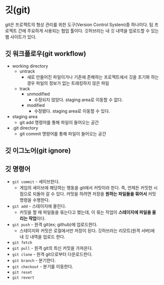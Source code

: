 # 깃(git)

git은 프로젝트의 형상 관리를 위한 도구(Version Control System)중 하나이다.
팀 프로젝트 간에 주요하게 사용되는 협업 툴이다.
깃허브라는 내 깃 내역을 업로드할 수 있는 웹 사이트가 있다.

## 깃 워크플로우(git workflow)
- working directory
  - untrack
    - 새로 만들어진 파일이거나 기존에 존해하는 프로젝트에서 깃을 초기화 하는 경우 파일의 정보가 없는 트래킹하지 않은 파일
  - track
    - unmodified
      - 수정되지 않았다. staging area로 이동할 수 없다.
    - modified
      - 수정됐다. staging area로 이동할 수 있다.
- staging area
  - git add 명령어를 통해 파일이 들어오는 공간
- .git directory
  - git commit 명령어를 통해 파일이 들어오는 공간

## 깃 이그노어(git ignore)

## 깃 명령어

- `git commit` - 세이브한다.
  - 게임의 세이브에 해당하는 행동을 git에서 커밋이라 한다. 즉, 언제든 커밋한 시점으로 되돌아 갈 수 있다. 커밋을 하려면 저장을 **원하는 파일들을 묶어서** 커밋 명령을 수행한다.
- `git add` - 스테이지에 올린다.
  - 커밋을 할 때 파일들을 묶는다고 했는데, 이 묶는 작업이 **스테이지에 파일을 올리는 작업**이다.
- `git push` - 원격 git(ex; github)에 업로드한다.
  - 스테이지와 커밋은 로컬에서만 저장이 된다. 깃허브라는 리모트(원격 서버)에 내 깃 내역을 업로드 한다.
- `git fetch`
- `git pull` - 원격 git의 최신 커밋을 가져온다.
- `git clone` - 원격 git으로부터 다운로드한다.
- `git branch` - 분기한다.
- `git checkout` - 분기를 이동한다.
- `git reset`
- `git revert`
